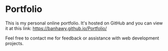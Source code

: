 # Portfolio

This is my personal online portfolio. It's hosted on GitHub and you can view it at this link:
https://banhawy.github.io/Portfolio/

Feel free to contact me for feedback or assistance with web development projects.
